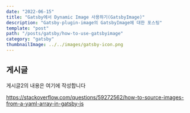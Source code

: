 ```yaml
---
date: "2022-06-15"
title: "Gatsby에서 Dynamic Image 사용하기(GatsbyImage)"
description: "Gatsby-plugin-image의 GatsbyImage에 대한 포스팅"
template: "post"
path: "/posts/gatsby/how-to-use-gatsbyimage"
category: "gatsby"
thumbnailImage: ../../images/gatsby-icon.png
---
```


## 게시글

게시글2의 내용은 여기에 작성합니다


https://stackoverflow.com/questions/59272562/how-to-source-images-from-a-yaml-array-in-gatsby-js